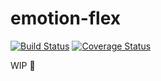 # emotion-flex

>

[![Build Status](https://img.shields.io/travis/janczizikow/emotion-flex.svg?style=flat-square)](https://travis-ci.org/janczizikow/emotion-flex)
[![Coverage Status](https://img.shields.io/coveralls/github/janczizikow/emotion-flex/master.svg?style=flat-square)](https://coveralls.io/github/janczizikow/emotion-flex?branch=master)

WIP 👷